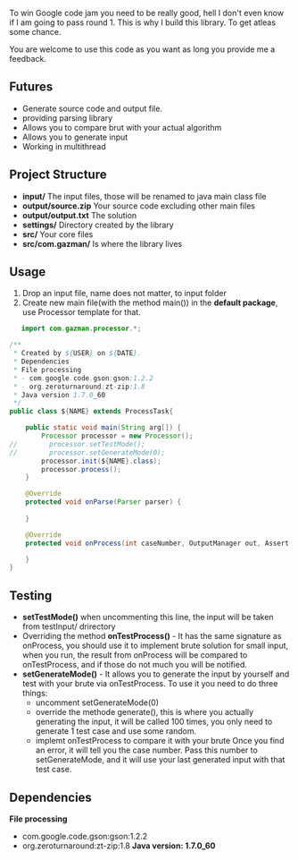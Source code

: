 To win Google code jam you need to be really good, hell I don't even know if I am going to pass round 1. 
This is why I build this library. To get atleas some chance.

You are welcome to use this code as you want as long you provide me a feedback.

Futures
-------
 - Generate source code and output file.
 - providing parsing library
 - Allows you to compare brut with your actual algorithm
 - Allows you to generate input
 - Working in multithread


Project Structure
-----------------

 - **input/** The input files, those will be renamed to java main class file
 - **output/source.zip** Your source code excluding other main files
 - **output/output.txt** The solution
 - **settings/** Directory created by the library
 - **src/** Your core files
 - **src/com.gazman/** Is where the library lives

Usage
-----
 
 1. Drop an input file, name does not matter, to input folder
 2. Create new main file(with the method main()) in the **default package**, use Processor template for that.
   
```Java
   import com.gazman.processor.*;

/**
 * Created by ${USER} on ${DATE}.
 * Dependencies
 * File processing
 * - com.google.code.gson:gson:1.2.2
 * - org.zeroturnaround:zt-zip:1.8
 * Java version 1.7.0_60
 */
public class ${NAME} extends ProcessTask{

    public static void main(String arg[]) {
        Processor processor = new Processor();
//        processor.setTestMode();
//        processor.setGenerateMode(0);
        processor.init(${NAME}.class);
        processor.process();
    }

    @Override
    protected void onParse(Parser parser) {
        
    }

    @Override
    protected void onProcess(int caseNumber, OutputManager out, Assert tester) {

    }
}
```   

Testing
-------
 - **setTestMode()** when uncommenting this line, the input will be taken from testInput/ drirectory
 - Overriding the method **onTestProcess()** - It has the same signature as onProcess, you should use it to implement brute solution for small input, when you run, the result from onProcess will be compared to onTestProcess, and if those do not much you will be notified.
 - **setGenerateMode()** - It allows you to generate the input by yourself and test with your brute via onTestProcess. To use it you need to do three things:
   - uncomment setGenerateMode(0)
   - override the methode generate(), this is where you actually generating the input, it will be called 100 times, you only need to generate 1 test case and use some random.
   - implemt onTestProcess to compare it with your brute
 Once you find an error, it will tell you the case number. Pass this number to setGenerateMode, and it will use your last generated input with that test case.

Dependencies
-------------
 **File processing**
 - com.google.code.gson:gson:1.2.2
 - org.zeroturnaround:zt-zip:1.8
 **Java version: 1.7.0_60**


